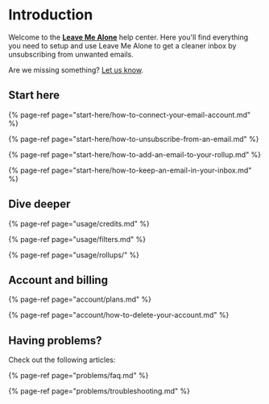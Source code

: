 # Introduction

Welcome to the [**Leave Me Alone**](https://leavemealone.app) help center. Here you'll find everything you need to setup and use Leave Me Alone to get a cleaner inbox by unsubscribing from unwanted emails.

Are we missing something? [Let us know](https://leavemealone.app/feedback).

## Start here

{% page-ref page="start-here/how-to-connect-your-email-account.md" %}

{% page-ref page="start-here/how-to-unsubscribe-from-an-email.md" %}

{% page-ref page="start-here/how-to-add-an-email-to-your-rollup.md" %}

{% page-ref page="start-here/how-to-keep-an-email-in-your-inbox.md" %}

## Dive deeper

{% page-ref page="usage/credits.md" %}

{% page-ref page="usage/filters.md" %}

{% page-ref page="usage/rollups/" %}

## Account and billing

{% page-ref page="account/plans.md" %}

{% page-ref page="account/how-to-delete-your-account.md" %}



## Having problems?

Check out the following articles:

{% page-ref page="problems/faq.md" %}

{% page-ref page="problems/troubleshooting.md" %}


